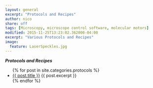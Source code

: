 ```yaml
---
layout: general 
excerpt: "Protocols and Recipes"
author: nico
share: off
tags: [Microscopy, microscope control software, molecular motors]
modified: 2015-11-25T13:23:02.362000-04:00
excerpt: "Various Protocols and Recipes"
image:
  feature: LaserSpeckles.jpg
---
```

***Protocols and Recipes*** 



<ul>
   {% for post in site.categories.protocols %}
   <li>
      <a href="{{ site.url }}{{ post.url }}">{{ post.title }}</a>
      {{ post.excerpt }}
   </li>
   {% endfor %}
</ul>

